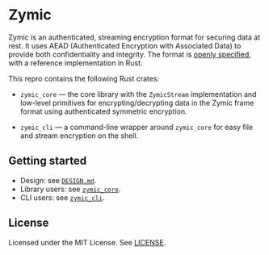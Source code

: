 # Zymic

Zymic is an authenticated, streaming encryption format for securing
data at rest.  It uses AEAD (Authenticated Encryption with Associated
Data) to provide both confidentiality and integrity. The format is
[openly specified](./DESIGN.md), with a reference implementation in
Rust.

This repro contains the following Rust crates:

- `zymic_core` — the core library with the `ZymicStream`
  implementation and low-level primitives for encrypting/decrypting
  data in the Zymic frame format using authenticated symmetric
  encryption.

- `zymic_cli` — a command-line wrapper around `zymic_core` for easy
  file and stream encryption on the shell.

## Getting started

- Design: see [`DESIGN.md`](./DESIGN.md).
- Library users: see [`zymic_core`](./zymic_core/README.md).
- CLI users: see [`zymic_cli`](./zymic_cli/README.md).

## License

Licensed under the MIT License. See
[LICENSE](https://opensource.org/license/MIT).
